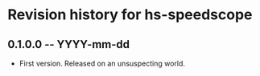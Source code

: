 # Revision history for hs-speedscope

## 0.1.0.0 -- YYYY-mm-dd

* First version. Released on an unsuspecting world.
